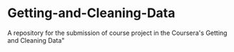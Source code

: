 # Getting-and-Cleaning-Data
A repository for the submission of course project in the Coursera's Getting and Cleaning Data"
